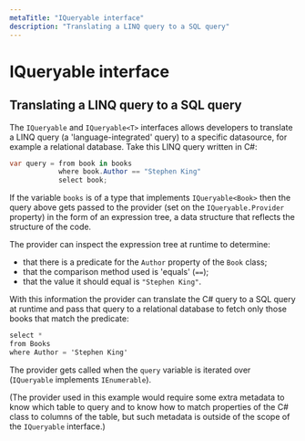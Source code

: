 ```yaml
---
metaTitle: "IQueryable interface"
description: "Translating a LINQ query to a SQL query"
---
```


# IQueryable interface



## Translating a LINQ query to a SQL query


The `IQueryable` and `IQueryable<T>` interfaces allows developers to translate a LINQ query (a 'language-integrated' query) to a specific datasource, for example a relational database. Take this LINQ query written in C#:

```cs
var query = from book in books
            where book.Author == "Stephen King" 
            select book;

```

If the variable `books` is of a type that implements `IQueryable<Book>` then the query above gets passed to the provider (set on the `IQueryable.Provider` property) in the form of an expression tree, a data structure that reflects the structure of the code.

The provider can inspect the expression tree at runtime to determine:

- that there is a predicate for the `Author` property of the `Book` class;
- that the comparison method used is 'equals' (`==`);
- that the value it should equal is `"Stephen King"`.

With this information the provider can translate the C# query to a SQL query at runtime and pass that query to a relational database to fetch only those books that match the predicate:

```cs
select *
from Books
where Author = 'Stephen King'

```

The provider gets called when the `query` variable is iterated over (`IQueryable` implements `IEnumerable`).

(The provider used in this example would require some extra metadata to know which table to query and to know how to match properties of the C# class to columns of the table, but such metadata is outside of the scope of the `IQueryable` interface.)

